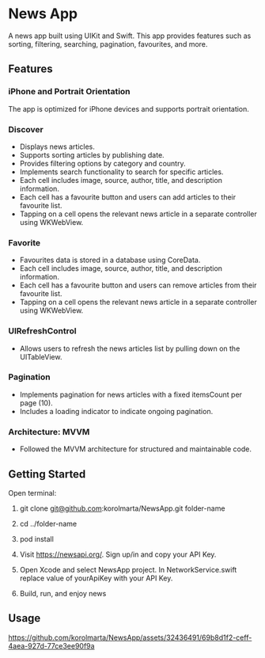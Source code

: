 # News App

A news app built using UIKit and Swift. This app provides features such as sorting, filtering, searching, pagination, favourites, and more.

## Features

### iPhone and Portrait Orientation

The app is optimized for iPhone devices and supports portrait orientation.

### Discover

- Displays news articles.
- Supports sorting articles by publishing date.
- Provides filtering options by category and country.
- Implements search functionality to search for specific articles.
- Each cell includes image, source, author, title, and description information.
- Each cell has a favourite button and users can add articles to their favourite list.
- Tapping on a cell opens the relevant news article in a separate controller using WKWebView.

### Favorite

- Favourites data is stored in a database using CoreData.
- Each cell includes image, source, author, title, and description information.
- Each cell has a favourite button and users can remove articles from their favourite list.
- Tapping on a cell opens the relevant news article in a separate controller using WKWebView.

### UIRefreshControl

- Allows users to refresh the news articles list by pulling down on the UITableView.

### Pagination

- Implements pagination for news articles with a fixed itemsCount per page (10).
- Includes a loading indicator to indicate ongoing pagination.

### Architecture: MVVM 

- Followed the MVVM architecture for structured and maintainable code.

## Getting Started

Open terminal:
1. git clone git@github.com:korolmarta/NewsApp.git folder-name
2. cd ../folder-name
3. pod install

4. Visit https://newsapi.org/. Sign up/in and copy your API Key.

5. Open Xcode and select NewsApp project. In NetworkService.swift replace value of yourApiKey with your API Key.
   
6. Build, run, and enjoy news

## Usage

https://github.com/korolmarta/NewsApp/assets/32436491/69b8d1f2-ceff-4aea-927d-77ce3ee90f9a









